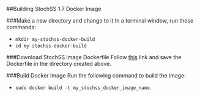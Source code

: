 ##Building StochSS 1.7 Docker Image

###Make a new directory and change to it
   In a terminal window, run these commands: 
   + `mkdir my-stochss-docker-build` 
   + `cd my-stochss-docker-build`

###Download StochSS image Dockerfile
   Follow <a href="https://raw.githubusercontent.com/stochss/stochss/master/stochss-launcher/Dockerfile">this</a> link and save the Dockerfile in the directory created above.

###Build Docker Image
   Run the following command to build the image: 
   + `sudo docker build -t my_stochss_docker_image_name`.
